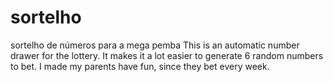 # sortelho
sortelho de números para a mega pemba
This is an automatic number drawer for the lottery. It makes it a lot easier to generate 6 random numbers to bet. I made my parents have fun, since they bet every week.
